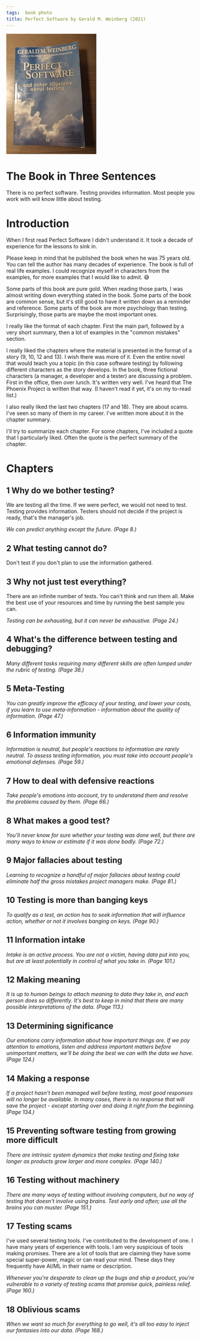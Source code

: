 ```yaml
---
tags:  book photo
title: Perfect Software by Gerald M. Weinberg (2021)
---
```

![Perfect Software by Gerald M. Weinberg](/assets/perfect-software-2021.jpg)

# The Book in Three Sentences

There is no perfect software. Testing provides information. Most people you work with will know little about testing.

# Introduction

When I first read Perfect Software I didn't understand it. It took a decade of experience for the lessons to sink in.

Please keep in mind that he published the book when he was 75 years old. You can tell the author has many decades of experience. The book is full of real life examples. I could recognize myself in characters from the examples, for more examples that I would like to admit. 😅

Some parts of this book are pure gold. When reading those parts, I was almost writing down everything stated in the book. Some parts of the book are common sense, but it's still good to have it written down as a reminder and reference. Some parts of the book are more psychology than testing. Surprisingly, those parts are maybe the most important ones.

I really like the format of each chapter. First the main part, followed by a very short summary, then a lot of examples in the "common mistakes" section.

I really liked the chapters where the material is presented in the format of a story (9, 10, 12 and 13). I wish there was more of it. Even the entire novel that would teach you a topic (in this case software testing) by following different characters as the story develops. In the book, three fictional characters (a manager, a developer and a tester) are discussing a problem. First in the office, then over lunch. It's written very well. I've heard that The Phoenix Project is written that way. (I haven't read it yet, it's on my to-read list.)

I also really liked the last two chapters (17 and 18). They are about scams. I've seen so many of them in my career. I've written more about it in the chapter summary.

I'll try to summarize each chapter. For some chapters, I've included a quote that I particularly liked. Often the quote is the perfect summary of the chapter.

# Chapters

## 1 Why do we bother testing?

We are testing all the time. If we were perfect, we would not need to test. Testing provides information. Testers should not decide if the project is ready, that's the manager's job.

*We can predict anything except the future. (Page 8.)*

## 2 What testing cannot do?

Don't test if you don't plan to use the information gathered.

## 3 Why not just test everything?

There are an infinite number of tests. You can't think and run them all. Make the best use of your resources and time by running the best sample you can.

*Testing can be exhausting, but it can never be exhaustive. (Page 24.)*

## 4 What's the difference between testing and debugging?

*Many different tasks requiring many different skills are often lumped under the rubric of testing. (Page 36.)*

## 5 Meta-Testing

*You can greatly improve the efficacy of your testing, and lower your costs, if you learn to use meta-information - information about the quality of information. (Page 47.)*

## 6 Information immunity

*Information is neutral, but people's reactions to information are rarely neutral. To assess testing information, you must take into account people's emotional defenses. (Page 59.)*

## 7 How to deal with defensive reactions

*Take people's emotions into account, try to understand them and resolve the problems caused by them. (Page 66.)*

## 8 What makes a good test?

*You'll never know for sure whether your testing was done well, but there are many ways to know or estimate if it was done badly. (Page 72.)*

## 9 Major fallacies about testing

*Learning to recognize a handful of major fallacies about testing could eliminate half the gross mistakes project managers make. (Page 81.)*

## 10 Testing is more than banging keys

*To qualify as a test, an action has to seek information that will influence action, whether or not it involves banging on keys. (Page 90.)*

## 11 Information intake

*Intake is an active process. You are not a victim, having data put into you, but are at least potentially in control of what you take in. (Page 101.)*

## 12 Making meaning

*It is up to human beings to attach meaning to data they take in, and each person does so differently. It's best to keep in mind that there are many possible interpretations of the data. (Page 113.)*

## 13 Determining significance

*Our emotions carry information about how important things are. If we pay attention to emotions, listen and address important matters before unimportant matters, we'll be doing the best we can with the data we have. (Page 124.)*

## 14 Making a response

*If a project hasn't been managed well before testing, most good responses will no longer be available. In many cases, there is no response that will save the project - except starting over and doing it right from the beginning. (Page 134.)*

## 15 Preventing software testing from growing more difficult

*There are intrinsic system dynamics that make testing and fixing take longer as products grow larger and more complex. (Page 140.)*

## 16 Testing without machinery

*There are many ways of testing without involving computers, but no way of testing that doesn't involve using brains. Test early and often; use all the brains you can muster. (Page 151.)*

## 17 Testing scams

I've used several testing tools. I've contributed to the development of one. I have many years of experience with tools. I am very suspicious of tools making promises. There are a lot of tools that are claiming they have some special super-power, magic or can read your mind. These days they frequently have AI/ML in their name or description.

*Whenever you're desperate to clean up the bugs and ship a product, you're vulnerable to a variety of testing scams that promise quick, painless relief. (Page 160.)*

## 18 Oblivious scams

*When we want so much for everything to go well, it's all too easy to inject our fantasies into our data. (Page 168.)*
